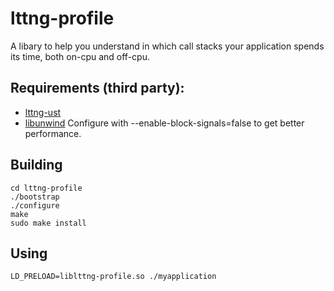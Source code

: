 # lttng-profile

A libary to help you understand in which call stacks your application spends its time, both on-cpu and off-cpu.

## Requirements (third party):

* [lttng-ust](https://github.com/lttng/lttng-ust)
* [libunwind](http://www.nongnu.org/libunwind) Configure with --enable-block-signals=false to get better performance.

## Building

```
cd lttng-profile
./bootstrap
./configure
make
sudo make install
```

## Using

```
LD_PRELOAD=liblttng-profile.so ./myapplication
```

